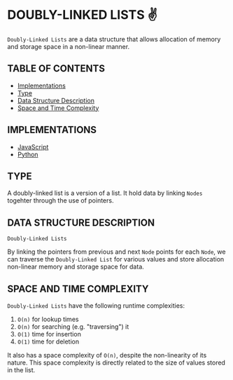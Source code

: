 # DOUBLY-LINKED LISTS ✌️

`Doubly-Linked Lists` are a data structure that allows allocation of memory and storage space in a non-linear manner.

## TABLE OF CONTENTS

- [Implementations](#implementations)
- [Type](#type)
- [Data Structure Description](#data-structure-description)
- [Space and Time Complexity](#space-and-time-complexity)

## IMPLEMENTATIONS

- [JavaScript](doublyLinkedList.js)
- [Python](doubly_linked_list.py)

## TYPE

A doubly-linked list is a version of a list. It hold data by linking `Nodes` togehter through the use of pointers.

## DATA STRUCTURE DESCRIPTION

`Doubly-Linked Lists`

By linking the pointers from previous and next `Node` points for each `Node`, we can traverse the `Doubly-Linked List` for various values and store allocation non-linear memory and storage space for data.

## SPACE AND TIME COMPLEXITY

`Doubly-Linked Lists` have the following runtime complexities:

1. `O(n)` for lookup times
2. `O(n)` for searching (e.g. "traversing") it
3. `O(1)` time for insertion
4. `O(1)` time for deletion

It also has a space complexity of `O(n)`, despite the non-linearity of its nature. This space complexity is directly related to the size of values stored in the list.
